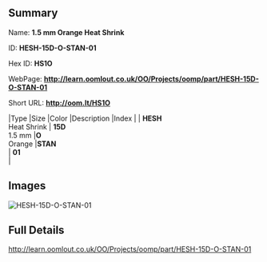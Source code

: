

## Summary
 
Name: __1.5 mm Orange Heat Shrink__

ID: __HESH-15D-O-STAN-01__

Hex ID: __HS1O__

WebPage: __http://learn.oomlout.co.uk/OO/Projects/oomp/part/HESH-15D-O-STAN-01__

Short URL: __http://oom.lt/HS1O__


|Type   |Size   |Color   |Description   |Index   |
| __HESH__ <br>Heat Shrink  | __15D__<br>1.5 mm   |__O__<br>Orange    |__STAN__<br>    | __01__<br>  |


## Images
![HESH-15D-O-STAN-01](http://oomlout.com/oomp-gen/parts/HESH-15D-O-STAN-01/HESH-15D-O-STAN-01_420.jpg)

## Full Details

 http://learn.oomlout.co.uk/OO/Projects/oomp/part/HESH-15D-O-STAN-01

